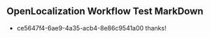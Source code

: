 ## OpenLocalization Workflow Test MarkDown
* ce5647f4-6ae9-4a35-acb4-8e86c9541a00 thanks!

<!--HONumber=Jul16_HO4-->


